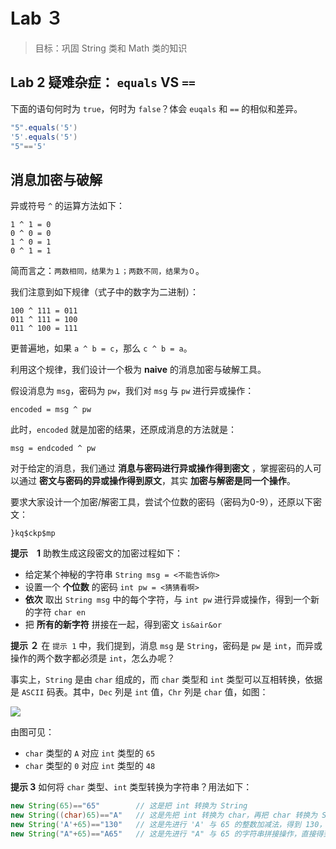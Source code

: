 # Lab ３

> 目标：巩固 String 类和 Math 类的知识

## Lab 2 疑难杂症： `equals` VS `==`

下面的语句何时为 `true`，何时为 `false`？体会 `euqals` 和 `==` 的相似和差异。

```java
"5".equals('5')
'5'.equals('5')
"5"=='5'
```

## 消息加密与破解

异或符号 `^` 的运算方法如下：

```
1 ^ 1 = 0
0 ^ 0 = 0
1 ^ 0 = 1
0 ^ 1 = 1
```

简而言之：`两数相同，结果为１；两数不同，结果为０`。

我们注意到如下规律（式子中的数字为二进制）：

```
100 ^ 111 = 011
011 ^ 111 = 100
011 ^ 100 = 111
```

更普遍地，如果 `a ^ b = c`，那么 `c ^ b = a`。

利用这个规律，我们设计一个极为 **naive** 的消息加密与破解工具。

假设消息为 `msg`，密码为 `pw`，我们对 `msg` 与 `pw` 进行异或操作：

`encoded = msg ^ pw`

此时，`encoded` 就是加密的结果，还原成消息的方法就是：

`msg = endcoded ^ pw`

对于给定的消息，我们通过 **消息与密码进行异或操作得到密文** ，掌握密码的人可以通过 **密文与密码的异或操作得到原文**，其实 **加密与解密是同一个操作**。

要求大家设计一个加密/解密工具，尝试个位数的密码（密码为0-9），还原以下密文：
```
}kq$ckp$mp
```

**提示　1**
助教生成这段密文的加密过程如下：

- 给定某个神秘的字符串 `String msg = <不能告诉你>`
- 设置一个 **个位数** 的密码 `int pw = <猜猜看啊>`
- **依次** 取出 `String msg` 中的每个字符，与 `int pw` 进行异或操作，得到一个新的字符 `char en`
- 把 **所有的新字符** 拼接在一起，得到密文 `is&air&or`

**提示 ２**
在 `提示 1` 中，我们提到，消息 `msg` 是 `String`，密码是 `pw` 是 `int`，而异或操作的两个数字都必须是 `int`，怎么办呢？

事实上，`String` 是由 `char` 组成的，而 `char` 类型和 `int` 类型可以互相转换，依据是 `ASCII` 码表。其中，`Dec` 列是 `int` 值，`Chr` 列是 `char` 值，如图：

![](http://www.asciitable.com/index/asciifull.gif)

由图可见：

- `char` 类型的 `A` 对应 `int` 类型的 `65`
- `char` 类型的 `0` 对应 `int` 类型的 `48` 

**提示 3**
如何将 `char` 类型、`int` 类型转换为字符串？用法如下：
```java
new String(65)=="65"        // 这是把 int 转换为 String
new String((char)65)=="A"   // 这是先把 int 转换为 char，再把 char 转换为 String
new String('A'+65)=="130"   // 这是先进行 'A' 与 65 的整数加减法，得到 130，再把数字 130 转换成 String
new String("A"+65)=="A65"   // 这是先进行 "A" 与 65 的字符串拼接操作，直接得到字符串 "A65"
```
